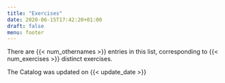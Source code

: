 ```yaml
---
title: "Exercises"
date: 2020-06-15T17:42:20+01:00
draft: false
menu: footer
---
```

There are {{< num_othernames >}} entries in this list, corresponding to
{{< num_exercises >}} distinct exercises.

The Catalog was updated on {{< update_date >}}
